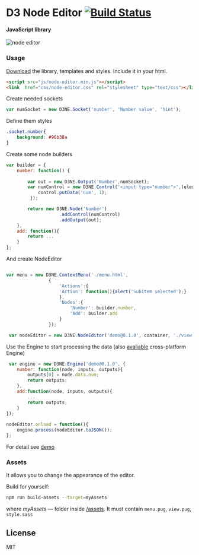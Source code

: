 D3 Node Editor [![Build Status](https://travis-ci.org/Ni55aN/D3-Node-Editor.svg?branch=master)](https://travis-ci.org/Ni55aN/D3-Node-Editor)
====
#### JavaScript library 
![node editor](https://drive.google.com/uc?export=download&id=0BzysCNw7yv8MeXdkSV9oeHZLQkk)

### Usage
[Download](https://github.com/Ni55aN/D3-Node-Editor/releases/latest) the library, templates and styles. Include it in your html.
```html
<script src="js/node-editor.min.js"></script>
<link  href="css/node-editor.css" rel="stylesheet" type="text/css"></link>
```

Create needed sockets
```js
var numSocket = new D3NE.Socket('number', 'Number value', 'hint');
```
Define them styles
```css
.socket.number{
    background: #96b38a
}
```
Create some node builders
```js
var builder = {
    number: function() {
    
        var out = new D3NE.Output('Number',numSocket); 
        var numControl = new D3NE.Control('<input type="number">',(element, control)=>{
            control.putData('num', 1);
         });

        return new D3NE.Node('Number')
                    .addControl(numControl)
                    .addOutput(out);
    },
    add: function(){
        return ...
    }
};
```
And create NodeEditor
```js

var menu = new D3NE.ContextMenu('./menu.html',
                {
                    'Actions':{
                    'Action': function(){alert('Subitem selected');}
                    },
                    'Nodes':{
                        'Number': builder.number, 
                        'Add': builder.add
                    }
                });

 var nodeEditor = new D3NE.NodeEditor('demo@0.1.0', container, './view.html', builder, menu, new D3NE.Events());
```
Use the Engine to start processing the data (also [avaliable](https://github.com/Ni55aN/D3-Node-Engine) cross-platform Engine)
```js
 var engine = new D3NE.Engine('demo@0.1.0', {
    number: function(node, inputs, outputs){
        outputs[0] = node.data.num;
        return outputs;
    },
    add:function(node, inputs, outputs){
        ...
        return outputs;
    }
});
    
nodeEditor.onload = function(){
    engine.process(nodeEditor.toJSON());            
};
```

For detail see [demo](https://codepen.io/Ni55aN/pen/jBEKBQ)

### Assets

It allows you to change the appearance of the editor.
<br>

Build for yourself:
```bash
npm run build-assets --target=myAssets
```
where *myAssets* — folder inside [/assets](https://github.com/Ni55aN/D3-Node-Editor/tree/master/assets). It must contain `menu.pug`, `view.pug`, `style.sass`

License
----
MIT
